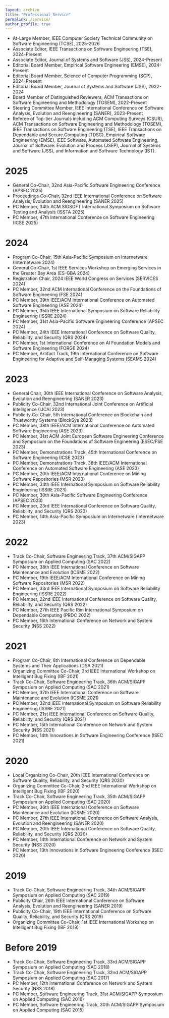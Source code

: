 ```yaml
---
layout: archive
title: "Professional Service"
permalink: /service/
author_profile: true
---
```

- At-Large Member, IEEE Computer Society Technical Community on Software Engineering (TCSE), 2025-2026
- Associate Editor, IEEE Transactions on Software Engineering (TSE), 2024-Present
- Associate Editor, Journal of Systems and Software (JSS), 2024-Present
- Editorial Board Member, Empirical Software Engineering (EMSE), 2024-Present
- Editorial Board Member, Science of Computer Programming (SCP), 2024-Present
- Editorial Board Member, Journal of Systems and Software (JSS), 2022-2024
- Board Member of Distinguished Reviewers, ACM Transactions on Software Engineering and Methodology (TOSEM), 2022-Present 
- Steering Committee Member, IEEE International Conference on Software Analysis, Evolution and Reengineering (SANER), 2023-Present
- Referee of Top-tier Journals including ACM Computing Surveys (CSUR), ACM Transactions on Software Engineering and Methodology (TOSEM), IEEE Transactions on Software Engineering (TSE), IEEE Transactions on Dependable and Secure Computing (TDSC), Empirical Software Engineering (EMSE), IEEE Software, Automated Software Engineering, Journal of Software: Evolution and Process (JSEP), Journal of Systems and Software (JSS), and Information and Software Technology (IST). 

2025
======
- General Co-Chair, 32nd Asia-Pacific Software Engineering Conference (APSEC 2025) 
- Proceedings Co-Chair, 32nd IEEE International Conference on Software Analysis, Evolution and Reengineering (SANER 2025)
- PC Member, 34th ACM SIGSOFT International Symposium on Software Testing and Analysis (ISSTA 2025)
- PC Member, 47th International Conference on Software Engineering (ICSE 2025)

2024
======
- Program Co-Chair, 15th Asia-Pacific Symposium on Internetware (Internetware 2024)
- General Co-Chair, 1st IEEE Services Workshop on Emerging Services in the Greater Bay Area (ES-GBA 2024)
- Registration Chair, 2024 IEEE World Congress on Services (SERVICES 2024)
- PC Member, 32nd ACM International Conference on the Foundations of Software Engineering (FSE 2024)
- PC Member, 39th IEEE/ACM International Conference on Automated Software Engineering (ASE 2024)
- PC Member, 35th IEEE International Symposium on Software Reliability Engineering (ISSRE 2024)
- PC Member, 31st Asia-Pacific Software Engineering Conference (APSEC 2024)
- PC Member, 24th IEEE International Conference on Software Quality, Reliability, and Security (QRS 2024)
- PC Member, 1st International Conference on AI Foundation Models and Software Engineering (FORGE 2024)
- PC Member, Artifact Track, 19th International Conference on Software Engineering for Adaptive and Self-Managing Systems (SEAMS 2024)

2023
======
- General Chair, 30th IEEE International Conference on Software Analysis, Evolution and Reengineering (SANER 2023)
- Publicity Co-Chair, 32nd International Joint Conference on Artificial Intelligence (IJCAI 2023)
- Publicity Co-Chair, 5th International Conference on Blockchain and Trustworthy Systems (BlockSys 2023)
- PC Member, 38th IEEE/ACM International Conference on Automated Software Engineering (ASE 2023)
- PC Member, 31st ACM Joint European Software Engineering Conference and Symposium on the Foundations of Software Engineering (ESEC/FSE 2023)
- PC Member, Demonstrations Track, 45th International Conference on Software Engineering (ICSE 2023)
- PC Member, Demonstrations Track, 38th IEEE/ACM International Conference on Automated Software Engineering (ASE 2023)
- PC Member, 20th IEEE/ACM International Conference on Mining Software Repositories (MSR 2023)
- PC Member, 34th IEEE International Symposium on Software Reliability Engineering (ISSRE 2023)
- PC Member, 30th Asia-Pacific Software Engineering Conference (APSEC 2023)
- PC Member, 23rd IEEE International Conference on Software Quality, Reliability, and Security (QRS 2023)
- PC Member, 14th Asia-Pacific Symposium on Internetware (Internetware 2023)

2022
======
- Track Co-Chair, Software Engineering Track, 37th ACM/SIGAPP Symposium on Applied Computing (SAC 2022)
- PC Member, 38th IEEE International Conference on Software Maintenance and Evolution (ICSME 2022)
- PC Member, 19th IEEE/ACM International Conference on Mining Software Repositories (MSR 2022)
- PC Member, 33rd IEEE International Symposium on Software Reliability Engineering (ISSRE 2022)
- PC Member, 22nd IEEE International Conference on Software Quality, Reliability, and Security (QRS 2022)
- PC Member, 27th IEEE Pacific Rim International Symposium on Dependable Computing (PRDC 2022)
- PC Member, 16th International Conference on Network and System Security (NSS 2022)

2021
======
- Program Co-Chair, 8th International Conference on Dependable Systems and Their Applications (DSA 2021)
- Organizing Committee Co-Chair, 3rd IEEE International Workshop on Intelligent Bug Fixing (IBF 2021)
- Track Co-Chair, Software Engineering Track, 36th ACM/SIGAPP Symposium on Applied Computing (SAC 2021)
- PC Member, 37th IEEE International Conference on Software Maintenance and Evolution (ICSME 2021)
- PC Member, 32nd IEEE International Symposium on Software Reliability Engineering (ISSRE 2021)
- PC Member, 21st IEEE International Conference on Software Quality, Reliability, and Security (QRS 2021)
- PC Member, 15th International Conference on Network and System Security (NSS 2021)
- PC Member, 14th Innovations in Software Engineering Conference (ISEC 2021)

2020
======
- Local Organizing Co-Chair, 20th IEEE International Conference on Software Quality, Reliability, and Security (QRS 2020)
- Organizing Committee Co-Chair, 2nd IEEE International Workshop on Intelligent Bug Fixing (IBF 2020)
- Track Co-Chair, Software Engineering Track, 35th ACM/SIGAPP Symposium on Applied Computing (SAC 2020)
- PC Member, 36th IEEE International Conference on Software Maintenance and Evolution (ICSME 2020)
- PC Member, 27th IEEE International Conference on Software Analysis, Evolution and Reengineering (SANER 2020)
- PC Member, 20th IEEE International Conference on Software Quality, Reliability, and Security (QRS 2020)
- PC Member, 14th International Conference on Network and System Security (NSS 2020)
- PC Member, 13th Innovations in Software Engineering Conference (ISEC 2020)

2019
======
- Track Co-Chair, Software Engineering Track, 34th ACM/SIGAPP Symposium on Applied Computing (SAC 2019)
- Publicity Chair, 26th IEEE International Conference on Software Analysis, Evolution and Reengineering (SANER 2019)
- Publicity Co-Chair, 19th IEEE International Conference on Software Quality, Reliability, and Security (QRS 2019)
- Organizing Committee Co-Chair, 1st IEEE International Workshop on Intelligent Bug Fixing (IBF 2019)

Before 2019
======
- Track Co-Chair, Software Engineering Track, 33rd ACM/SIGAPP Symposium on Applied Computing (SAC 2018)
- Track Co-Chair, Software Engineering Track, 32nd ACM/SIGAPP Symposium on Applied Computing (SAC 2017)
- PC Member, 12th International Conference on Network and System Security (NSS 2018)
- PC Member, Software Engineering Track, 31st ACM/SIGAPP Symposium on Applied Computing (SAC 2016)
- PC Member, Software Engineering Track, 30th ACM/SIGAPP Symposium on Applied Computing (SAC 2015)
